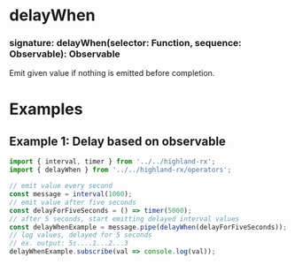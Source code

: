 # delayWhen
### signature: delayWhen(selector: Function, sequence: Observable): Observable
Emit given value if nothing is emitted before completion.

# Examples
## Example 1: Delay based on observable
```javascript
import { interval, timer } from '../../highland-rx';
import { delayWhen } from '../../highland-rx/operators';

// emit value every second
const message = interval(1000);
// emit value after five seconds
const delayForFiveSeconds = () => timer(5000);
// after 5 seconds, start emitting delayed interval values
const delayWhenExample = message.pipe(delayWhen(delayForFiveSeconds));
// log values, delayed for 5 seconds
// ex. output: 5s....1...2...3
delayWhenExample.subscribe(val => console.log(val));
```
